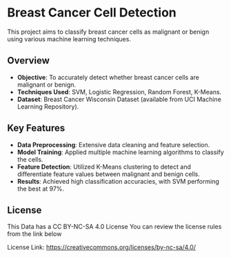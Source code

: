 # Breast Cancer Cell Detection

This project aims to classify breast cancer cells as malignant or benign using various machine learning techniques.

## Overview

- **Objective**: To accurately detect whether breast cancer cells are malignant or benign.
- **Techniques Used**: SVM, Logistic Regression, Random Forest, K-Means.
- **Dataset**: Breast Cancer Wisconsin Dataset (available from UCI Machine Learning Repository).

## Key Features

- **Data Preprocessing**: Extensive data cleaning and feature selection.
- **Model Training**: Applied multiple machine learning algorithms to classify the cells.
- **Feature Detection**: Utilized K-Means clustering to detect and differentiate feature values between malignant and benign cells.
- **Results**: Achieved high classification accuracies, with SVM performing the best at 97%.

## License
This Data has a CC BY-NC-SA 4.0 License You can review the license rules from the link below

License Link: https://creativecommons.org/licenses/by-nc-sa/4.0/

